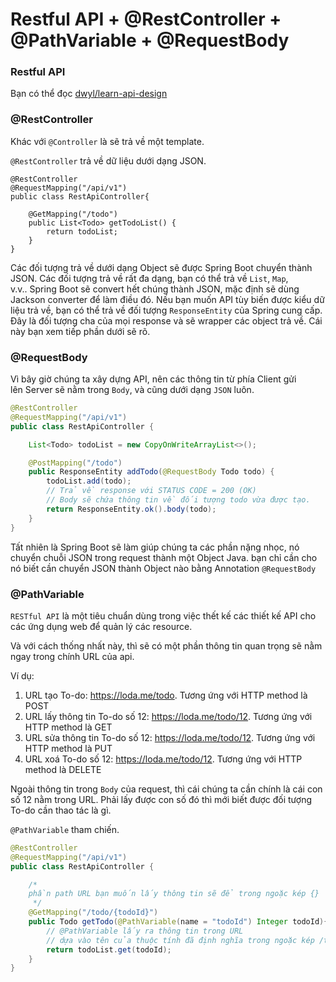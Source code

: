 # Restful API + @RestController + @PathVariable + @RequestBody

### Restful API

Bạn có thể đọc [dwyl/learn-api-design](https://github.com/dwyl/learn-api-design)

### @RestController

Khác với `@Controller` là sẽ trả về một template.

`@RestController` trả về dữ liệu dưới dạng JSON.

```
@RestController
@RequestMapping("/api/v1")
public class RestApiController{

    @GetMapping("/todo")
    public List<Todo> getTodoList() {
        return todoList;
    }
}
```

Các đối tượng trả về dưới dạng Object sẽ được Spring Boot chuyển thành JSON. Các đối tượng trả về rất đa dạng, bạn có thể trả về `List`, `Map`, v.v.. Spring Boot sẽ convert hết chúng thành JSON, mặc định sẽ dùng Jackson converter để làm điều đó. Nếu bạn muốn API tùy biến được kiểu dữ liệu trả về, bạn có thể trả về đối tượng `ResponseEntity` của Spring cung cấp. Đây là đối tượng cha của mọi response và sẽ wrapper các object trả về. Cái này bạn xem tiếp phần dưới sẽ rõ.

### @RequestBody

Vì bây giờ chúng ta xây dựng API, nên các thông tin từ phía Client gửi lên Server sẽ nằm trong `Body`, và cũng dưới dạng `JSON` luôn.

```java
@RestController
@RequestMapping("/api/v1")
public class RestApiController {

    List<Todo> todoList = new CopyOnWriteArrayList<>();

    @PostMapping("/todo")
    public ResponseEntity addTodo(@RequestBody Todo todo) {
        todoList.add(todo);
        // Trả về response với STATUS CODE = 200 (OK)
        // Body sẽ chứa thông tin về đối tượng todo vừa được tạo.
        return ResponseEntity.ok().body(todo);
    }
}
```

Tất nhiên là Spring Boot sẽ làm giúp chúng ta các phần nặng nhọc, nó chuyển chuỗi JSON trong request thành một Object Java. bạn chỉ cần cho nó biết cần chuyển JSON thành Object nào bằng Annotation `@RequestBody`

### @PathVariable

`RESTful API` là một tiêu chuẩn dùng trong việc thết kế các thiết kế API cho các ứng dụng web để quản lý các resource.

Và với cách thống nhất này, thì sẽ có một phần thông tin quan trọng sẽ nằm ngay trong chính URL của api.

Ví dụ:

1. URL tạo To-do: https://loda.me/todo. Tương ứng với HTTP method là POST
2. URL lấy thông tin To-do số 12: https://loda.me/todo/12. Tương ứng với HTTP method là GET
3. URL sửa thông tin To-do số 12: https://loda.me/todo/12. Tương ứng với HTTP method là PUT
4. URL xoá To-do số 12: https://loda.me/todo/12. Tương ứng với HTTP method là DELETE

Ngoài thông tin trong `Body` của request, thì cái chúng ta cần chính là cái con số 12 nằm trong URL. Phải lấy được con số đó thì mới biết được đối tượng To-do cần thao tác là gì.

`@PathVariable` tham chiến.

```java
@RestController
@RequestMapping("/api/v1")
public class RestApiController {

    /*
    phần path URL bạn muốn lấy thông tin sẽ để trong ngoặc kép {}
     */
    @GetMapping("/todo/{todoId}")
    public Todo getTodo(@PathVariable(name = "todoId") Integer todoId){
        // @PathVariable lấy ra thông tin trong URL
        // dựa vào tên của thuộc tính đã định nghĩa trong ngoặc kép /todo/{todoId}
        return todoList.get(todoId);
    }
}
```